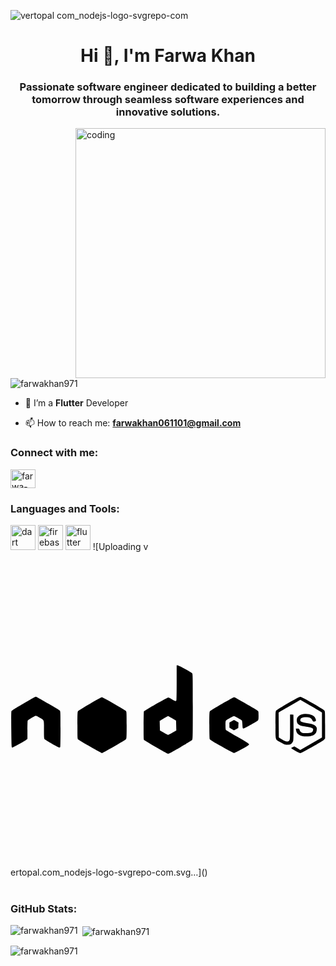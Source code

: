![vertopal com_nodejs-logo-svgrepo-com](https://github.com/user-attachments/assets/1116c084-43d4-44bd-9d53-066401bbb753)<h1 align="center">Hi 👋, I'm Farwa Khan</h1>
<h3 align="center">Passionate software engineer dedicated to building a better tomorrow through seamless software experiences and innovative solutions.</h3>

<img align="right" alt="coding" width=400 src="https://cdn.dribbble.com/users/1708950/screenshots/4188877/developer_med.gif"/>

<p align="left"> <img src="https://komarev.com/ghpvc/?username=farwakhan971&label=Profile%20views&color=0e75b6&style=flat" alt="farwakhan971" /> </p>

- 🌱 I’m a **Flutter** Developer

- 📫 How to reach me: **farwakhan061101@gmail.com**

<h3 align="left">Connect with me:</h3>
<p align="left">
<a href="https://linkedin.com/in/farwa-khan-profile" target="blank"><img align="center" src="https://raw.githubusercontent.com/rahuldkjain/github-profile-readme-generator/master/src/images/icons/Social/linked-in-alt.svg" alt="farwa-khan-profile" height="30" width="40" /></a>
</p>

<h3 align="left">Languages and Tools:</h3>
<p align="left" style="display: inline;">
<img src="https://www.vectorlogo.zone/logos/dartlang/dartlang-icon.svg" alt="dart" width="40" height="40"/>
<img src="https://www.vectorlogo.zone/logos/firebase/firebase-icon.svg" alt="firebase" width="40" height="40"/>
<img src="https://www.vectorlogo.zone/logos/flutterio/flutterio-icon.svg" alt="flutter" width="40" height="40"/>
  ![Uploading v<?xml version="1.0" standalone="no"?>
<!DOCTYPE svg PUBLIC "-//W3C//DTD SVG 20010904//EN"
 "http://www.w3.org/TR/2001/REC-SVG-20010904/DTD/svg10.dtd">
<svg version="1.0" xmlns="http://www.w3.org/2000/svg"
 width="800.000000pt" height="800.000000pt" viewBox="0 0 800.000000 800.000000"
 preserveAspectRatio="xMidYMid meet">
<metadata>
Created by potrace 1.16, written by Peter Selinger 2001-2019
</metadata>
<g transform="translate(0.000000,800.000000) scale(0.100000,-0.100000)"
fill="#000000" stroke="none">
<path d="M4220 4688 c0 -238 -3 -443 -6 -455 -9 -32 -24 -29 -112 22 -42 25
-86 45 -97 45 -23 0 -604 -332 -617 -353 -4 -6 -8 -170 -8 -363 0 -322 1 -352
18 -366 16 -15 497 -294 571 -332 28 -15 38 -16 60 -6 66 30 568 324 584 342
16 19 17 74 17 848 0 774 -1 829 -17 848 -26 29 -341 202 -369 202 l-24 0 0
-432z m-115 -916 l100 -57 3 -125 3 -126 -99 -57 c-54 -31 -104 -57 -110 -57
-5 0 -55 26 -109 58 l-98 58 -3 121 -3 120 103 61 c57 34 105 61 108 61 3 1
50 -25 105 -57z"/>
<path d="M328 4147 c-235 -135 -299 -177 -305 -197 -5 -14 -6 -225 -3 -470 5
-414 6 -445 23 -448 17 -3 289 146 355 195 l32 24 0 224 c0 123 3 231 6 239 7
17 152 108 193 121 17 5 43 -5 104 -40 129 -74 117 -44 117 -305 0 -203 2
-230 18 -248 22 -26 348 -212 372 -212 10 0 21 7 24 16 3 9 6 215 6 459 0 407
-1 444 -17 463 -10 11 -135 87 -278 169 -296 170 -319 183 -337 183 -7 0 -147
-78 -310 -173z"/>
<path d="M7050 4160 c-151 -88 -285 -171 -297 -185 -23 -26 -23 -28 -23 -369
0 -397 -7 -368 108 -432 128 -72 140 -76 209 -72 53 3 67 9 93 33 17 16 35 46
40 66 6 22 9 164 8 351 l-3 313 -42 3 -43 3 0 -319 c0 -299 -1 -321 -19 -343
-32 -40 -83 -32 -182 27 l-84 50 -3 317 -2 317 37 24 c21 13 145 85 276 160
l238 137 247 -142 c136 -78 259 -151 275 -161 l27 -19 0 -317 0 -317 -276
-158 -275 -158 -74 45 -75 46 -45 -22 c-52 -25 -57 -19 80 -97 49 -28 101 -51
116 -51 33 0 563 301 602 341 l27 29 0 344 c0 328 -1 344 -20 369 -11 14 -146
97 -300 186 -210 121 -287 161 -312 160 -24 0 -109 -44 -308 -159z"/>
<path d="M2020 4144 c-157 -90 -293 -174 -302 -185 -16 -19 -18 -52 -18 -363
0 -343 0 -343 23 -363 34 -31 581 -343 601 -343 23 0 586 325 609 351 15 19
17 52 17 359 0 307 -2 340 -17 358 -22 26 -590 352 -612 351 -9 0 -144 -74
-301 -165z"/>
<path d="M5375 4144 c-160 -91 -298 -175 -307 -186 -16 -18 -18 -50 -18 -353
0 -184 4 -344 9 -357 6 -16 92 -70 303 -190 163 -93 304 -168 314 -168 11 0
102 46 202 101 156 87 183 105 180 123 -2 16 -71 60 -292 187 -158 92 -292
173 -297 180 -5 8 -9 62 -9 120 0 89 3 108 18 121 30 26 180 108 198 108 19 0
191 -97 202 -114 4 -6 9 -54 12 -106 4 -81 8 -95 23 -98 17 -3 330 171 370
206 14 13 17 33 17 122 0 94 -2 109 -20 125 -31 28 -582 345 -600 345 -9 0
-146 -75 -305 -166z"/>
<path d="M7437 3879 c-104 -16 -167 -75 -167 -156 0 -59 22 -99 68 -121 46
-24 65 -28 175 -42 98 -12 162 -33 172 -57 3 -9 1 -31 -5 -48 -15 -46 -55 -60
-165 -60 -110 1 -145 16 -169 75 -15 38 -18 40 -57 40 l-42 0 6 -42 c15 -109
126 -166 302 -155 146 9 215 61 223 167 4 49 1 60 -22 87 -35 42 -84 59 -227
82 -127 21 -169 38 -169 72 0 56 44 79 149 79 84 0 129 -22 155 -73 17 -35 21
-38 55 -35 46 4 50 26 19 88 -18 36 -34 50 -78 72 -61 29 -144 39 -223 27z"/>
<path d="M5618 3697 l-58 -32 0 -65 0 -66 58 -33 57 -33 55 30 55 30 3 70 3
70 -55 31 c-31 17 -57 31 -58 31 -2 0 -29 -15 -60 -33z"/>
</g>
</svg>
ertopal.com_nodejs-logo-svgrepo-com.svg…]()

</p>

<br />
<br />

<h3 align="left">GitHub Stats:</h3>
<p><img align="left" src="https://github-readme-stats.vercel.app/api/top-langs?username=farwakhan971&show_icons=true&locale=en&layout=compact" alt="farwakhan971" /></p>
<p>&nbsp;<img align="center" src="https://github-readme-stats.vercel.app/api?username=farwakhan971&show_icons=true&locale=en" alt="farwakhan971" /></p>
<p><img align="center" src="https://github-readme-streak-stats.herokuapp.com/?user=farwakhan971&" alt="farwakhan971" /></p>
